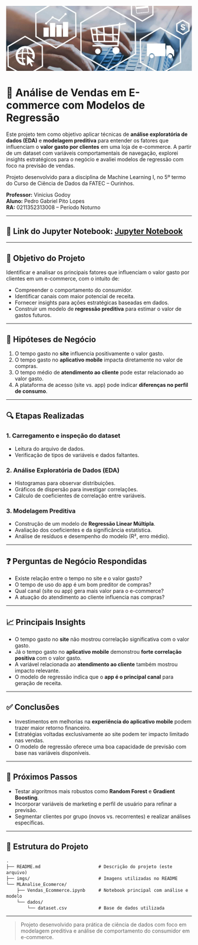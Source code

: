 ![Representação](imgs/ecommerce-regressao.jpg) 
# 🛒 Análise de Vendas em E-commerce com Modelos de Regressão
Este projeto tem como objetivo aplicar técnicas de **análise exploratória de dados (EDA)** e **modelagem preditiva** para entender os fatores que influenciam o **valor gasto por clientes** em uma loja de e-commerce. A partir de um dataset com variáveis comportamentais de navegação, explorei insights estratégicos para o negócio e avaliei modelos de regressão com foco na previsão de vendas.

Projeto desenvolvido para a disciplina de Machine Learning I, no 5º termo do Curso de Ciência de Dados da FATEC – Ourinhos.
 
__Professor:__ Vinicius Godoy  
__Aluno:__ Pedro Gabriel Pito Lopes  
__RA:__ 0211352313008 – Período Noturno  

---

## 🐍 Link do Jupyter Notebook: [Jupyter Notebook](https://github.com/gabrielpito92/projetos_fatec/blob/main/ML1_FATEC_Ecommerce/MLAnalise_Ecomerce/Vendas_Ecommerce.ipynb)  

---

## 🌟 Objetivo do Projeto

Identificar e analisar os principais fatores que influenciam o valor gasto por clientes em um e-commerce, com o intuito de:
- Compreender o comportamento do consumidor.
- Identificar canais com maior potencial de receita.
- Fornecer insights para ações estratégicas baseadas em dados.
- Construir um modelo de **regressão preditiva** para estimar o valor de gastos futuros.

---

## 💭 Hipóteses de Negócio

1. O tempo gasto no **site** influencia positivamente o valor gasto.
2. O tempo gasto no **aplicativo mobile** impacta diretamente no valor de compras.
3. O tempo médio de **atendimento ao cliente** pode estar relacionado ao valor gasto.
4. A plataforma de acesso (site vs. app) pode indicar **diferenças no perfil de consumo**.

---

## 🔍 Etapas Realizadas

### 1. **Carregamento e inspeção do dataset**
- Leitura do arquivo de dados.
- Verificação de tipos de variáveis e dados faltantes.

### 2. **Análise Exploratória de Dados (EDA)**
- Histogramas para observar distribuições.
- Gráficos de dispersão para investigar correlações.
- Cálculo de coeficientes de correlação entre variáveis.

### 3. **Modelagem Preditiva**
- Construção de um modelo de **Regressão Linear Múltipla**.
- Avaliação dos coeficientes e da significância estatística.
- Análise de resíduos e desempenho do modelo (R², erro médio).

---

## ❓ Perguntas de Negócio Respondidas

- Existe relação entre o tempo no site e o valor gasto?
- O tempo de uso do app é um bom preditor de compras?
- Qual canal (site ou app) gera mais valor para o e-commerce?
- A atuação do atendimento ao cliente influencia nas compras?

---

## 📈 Principais Insights

- O tempo gasto no **site** não mostrou correlação significativa com o valor gasto.
- Já o tempo gasto no **aplicativo mobile** demonstrou **forte correlação positiva** com o valor gasto.
- A variável relacionada ao **atendimento ao cliente** também mostrou impacto relevante.
- O modelo de regressão indica que o **app é o principal canal** para geração de receita.

---

## ✅ Conclusões

- Investimentos em melhorias na **experiência do aplicativo mobile** podem trazer maior retorno financeiro.
- Estratégias voltadas exclusivamente ao site podem ter impacto limitado nas vendas.
- O modelo de regressão oferece uma boa capacidade de previsão com base nas variáveis disponíveis.

---

## 🔄 Próximos Passos

- Testar algoritmos mais robustos como **Random Forest** e **Gradient Boosting**.
- Incorporar variáveis de marketing e perfil de usuário para refinar a previsão.
- Segmentar clientes por grupo (novos vs. recorrentes) e realizar análises específicas.

---

## 📁 Estrutura do Projeto

```
.
├── README.md                      # Descrição do projeto (este arquivo)
├── imgs/                          # Imagens utilizadas no README
└── MLAnalise_Ecomerce/
    ├── Vendas_Ecommerce.ipynb     # Notebook principal com análise e modelo
    └── dados/
        └── dataset.csv            # Base de dados utilizada
```

---

> Projeto desenvolvido para prática de ciência de dados com foco em modelagem preditiva e análise de comportamento do consumidor em e-commerce.